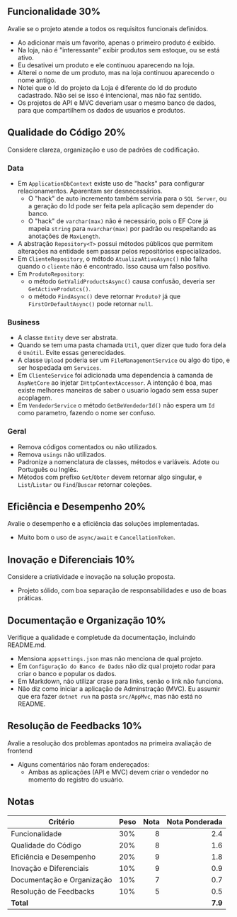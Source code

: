 ## Funcionalidade 30%

Avalie se o projeto atende a todos os requisitos funcionais definidos.
* Ao adicionar mais um favorito, apenas o primeiro produto é exibido.
* Na loja, não é "interessante" exibir produtos sem estoque, ou se está ativo.
* Eu desativei um produto e ele continuou aparecendo na loja.
* Alterei o nome de um produto, mas na loja continuou aparecendo o nome antigo.
* Notei que o Id do projeto da Loja é diferente do Id do produto cadastrado. Não sei se isso é intencional, mas não faz sentido.
* Os projetos de API e MVC deveriam usar o mesmo banco de dados, para que compartilhem os dados de usuarios e produtos.

## Qualidade do Código 20%

Considere clareza, organização e uso de padrões de codificação.

### Data
* Em `ApplicationDbContext` existe uso de "hacks" para configurar relacionamentos. Aparentam ser desnecessários.
  - O "hack" de auto incremento também serviria para o `SQL Server`, ou a geração do Id pode ser feita pela aplicação sem depender do banco.
  - O "hack" de `varchar(max)` não é necessário, pois o EF Core já mapeia `string` para `nvarchar(max)` por padrão ou respeitando as anotações de `MaxLength`.
* A abstração `Repository<T>` possui métodos públicos que permitem alterações na entidade sem passar pelos repositórios especializados.
* Em `ClienteRepository`, o método `AtualizaAtivoAsync()` não falha quando o `cliente` não é encontrado. Isso causa um falso positivo.
* Em `ProdutoRepository`:
  - o método `GetValidProductsAsync()` causa confusão, deveria ser `GetActiveProdutcs()`.
  - o método `FindAsync()` deve retornar `Produto?` já que `FirstOrDefaultAsync()` pode retornar `null`.

### Business
* A classe `Entity` deve ser abstrata.
* Quando se tem uma pasta chamada `Util`, quer dizer que tudo fora dela é `Unútil`. Evite essas generecidades.
* A classe `Upload` poderia ser um `FileManagementService` ou algo do tipo, e ser hospedada em `Services`.
* Em `ClienteService` foi adicionada uma dependencia à camanda de `AspNetCore` ao injetar `IHttpContextAccessor`. A intenção é boa, mas existe melhores maneiras de saber o usuario logado sem essa super acoplagem.
* Em `VendedorService` o método `GetBeVendedorId()` não espera um `Id` como parametro, fazendo o nome ser confuso.

### Geral
* Remova códigos comentados ou não utilizados.
* Remova `usings` não utilizados.
* Padronize a nomenclatura de classes, métodos e variáveis. Adote ou Português ou Inglês.
* Métodos com prefixo `Get`/`Obter` devem retornar algo singular, e `List`/`Listar` ou `Find`/`Buscar` retornar coleções.

## Eficiência e Desempenho 20%

Avalie o desempenho e a eficiência das soluções implementadas.
* Muito bom o uso de `async/await` e `CancellationToken`.

## Inovação e Diferenciais 10%

Considere a criatividade e inovação na solução proposta.
* Projeto sólido, com boa separação de responsabilidades e uso de boas práticas.

## Documentação e Organização 10%

Verifique a qualidade e completude da documentação, incluindo README.md.

* Mensiona `appsettings.json` mas não menciona de qual projeto.
* Em `Configuração do Banco de Dados` não diz qual projeto rodar para criar o banco e popular os dados.
* Em Markdown, não utilizar crase para links, senão o link não funciona.
* Não diz como iniciar a aplicação de Adminstração (MVC). Eu assumir que era fazer `dotnet run` na pasta `src/AppMvc`, mas não está no README.

## Resolução de Feedbacks 10%

Avalie a resolução dos problemas apontados na primeira avaliação de frontend
* Alguns comentários não foram endereçados:
  - Ambas as aplicações (API e MVC) devem criar o vendedor no momento do registro do usuário.


## Notas

| Critério                     | Peso | Nota | Nota Ponderada |
|------------------------------|------|-----:|---------------:|
| Funcionalidade               | 30%  |    8 |            2.4 |
| Qualidade do Código          | 20%  |    8 |            1.6 |
| Eficiência e Desempenho      | 20%  |    9 |            1.8 |
| Inovação e Diferenciais      | 10%  |    9 |            0.9 |
| Documentação e Organização   | 10%  |    7 |            0.7 |
| Resolução de Feedbacks       | 10%  |    5 |            0.5 |
| **Total**                    |      |      |        **7.9** |

